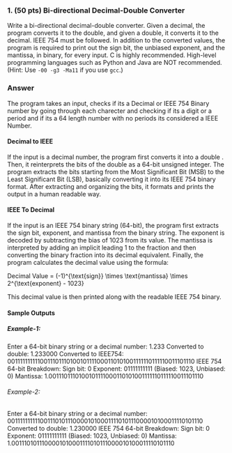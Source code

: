 ### 1. (50 pts) Bi-directional Decimal-Double Converter

Write a bi-directional decimal-double converter. Given a decimal, the program converts it to the double, and given a double, it converts it to the decimal. IEEE 754 must be followed. In addition to the converted values, the program is required to print out the sign bit, the unbiased exponent, and the mantissa, in binary, for every input. C is highly recommended. High-level programming languages such as Python and Java are NOT recommended. (Hint: Use `-00 -g3 -Ma11` if you use `gcc`.)

### Answer

The program takes an input, checks if its a Decimal or IEEE 754 Binary number by going through each charecter and checking if its a digit or a period and if its a 64 length number with no periods its considered a IEEE Number.

#### Decimal to IEEE

If the input is a decimal number, the program first converts it into a double . Then, it reinterprets the bits of the double as a 64-bit unsigned integer. The program extracts the bits starting from the Most Significant Bit (MSB) to the Least Significant Bit (LSB), basically converting it into its IEEE 754 binary format. After extracting and organizing the bits, it formats and prints the output in a human readable way.

#### IEEE To Decimal

If the input is an IEEE 754 binary string (64-bit), the program first extracts the sign bit, exponent, and mantissa from the binary string. The exponent is decoded by subtracting the bias of 1023 from its value. The mantissa is interpreted by adding an implicit leading 1 to the fraction and then converting the binary fraction into its decimal equivalent. Finally, the program calculates the decimal value using the formula:

Decimal Value = (-1)^{\text{sign}} \times \text{mantissa} \times 2^{\text{exponent} - 1023}

This decimal value is then printed along with the readable IEEE 754 binary.

#### Sample Outputs

##### Example-1:

Enter a 64-bit binary string or a decimal number: 1.233
Converted to double: 1.233000
Converted to IEEE754: 0011111111110011101110100101111000110101001111110111110011101110
IEEE 754 64-bit Breakdown:
Sign bit: 0
Exponent: 01111111111 (Biased: 1023, Unbiased: 0)
Mantissa: 1.0011101110100101111000110101001111110111110011101110

###### Example-2:

Enter a 64-bit binary string or a decimal number: 0011111111110011101011100001010001111010111000010100011110101110
Converted to double: 1.230000
IEEE 754 64-bit Breakdown:
Sign bit: 0
Exponent: 01111111111 (Biased: 1023, Unbiased: 0)
Mantissa: 1.0011101011100001010001111010111000010100011110101110

